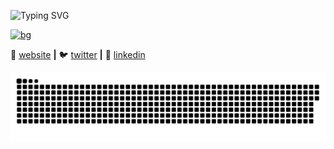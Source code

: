 ![Typing SVG](https://readme-typing-svg.demolab.com/?font=Fira+Code&size=25&pause=1000&color=F75C03&center=true&vCenter=true&width=480&lines=Hello,+I+am+a+Amarta+Dey;Website+Designer+and+Developer)


[![bg][banner]][website]


🏡 [website][website] **|** 
🐦 [twitter][twitter] **|** 
👔 [linkedin][linkedin]


<!--
**amartadey/amartadey** is a ✨ _special_ ✨ repository because its `README.md` (this file) appears on your GitHub profile.

Here are some ideas to get you started:

- 🔭 I’m currently working on ...
- 🌱 I’m currently learning ...
- 👯 I’m looking to collaborate on ...
- 🤔 I’m looking for help with ...
- 💬 Ask me about ...
- 📫 How to reach me: ...
- 😄 Pronouns: ...
- ⚡ Fun fact: ...
-->
[banner]: https://user-images.githubusercontent.com/34670651/91280744-d3a9e100-e7a4-11ea-881f-660873418cfc.jpg
[website]: https://amartadey.com/
[twitter]: https://twitter.com/Amartadey/
[linkedin]: https://www.linkedin.com/in/amartadey/
![snake gif](https://github.com/amartadey/amartadey/blob/output/github-snake.svg)

